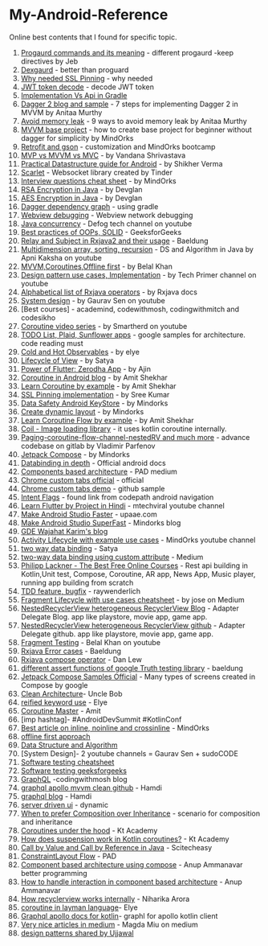 # My-Android-Reference
Online best contents that I found for specific topic. 



1) [Progaurd commands and its meaning](https://jebware.com/blog/?p=418) - different progaurd -keep directives by Jeb
2) [Dexgaurd](https://www.guardsquare.com/en/blog/setting-up-dexguard-android-studio#:~:text=%2D%20DexGuard%20comes%20with%20a%20plugin,and%20double%2Dclick%20to%20install.) - better than proguard
3) [Why needed SSL Pinning](https://stackoverflow.com/questions/45699036/why-is-ssl-certificate-pinning-required) - why needed
4) [JWT token decode](https://jwt.io/) - decode JWT token
5) [Implementation Vs Api in Gradle](https://medium.com/mindorks/implementation-vs-api-in-gradle-3-0-494c817a6fa)
6) [Dagger 2 blog and sample](https://android.jlelse.eu/7-steps-to-implement-dagger-2-in-android-dabc16715a3a) - 7 steps for implementing Dagger 2 in MVVM by Anitaa Murthy
7) [Avoid memory leak](https://android.jlelse.eu/9-ways-to-avoid-memory-leaks-in-android-b6d81648e35e) - 9 ways to avoid memory leak by Anitaa Murthy
8) [MVVM base project](https://blog.mindorks.com/mvvm-architecture-android-tutorial-for-beginners-step-by-step-guide) - how to create base project for beginner without dagger for simplicity by MindOrks
9) [Retrofit and gson](https://futurestud.io/tutorials/retrofit-replace-the-integrated-json-converter) - customization and MindOrks bootcamp
10) [MVP vs MVVM vs MVC](https://blog.mindorks.com/mvc-mvp-mvvm-architecture-in-android) - by Vandana Shrivastava
11) [Practical Datastructure guide for Android](https://medium.com/mindorks/practical-data-structures-guide-for-android-developers-73fdec190802) - by Shikher Verma
12) [Scarlet](https://github.com/Tinder/Scarlet) - Websocket library created by Tinder
13) [Interview questions cheat sheet](https://github.com/MindorksOpenSource/android-interview-questions) - by MindOrks
14) [RSA Encryption in Java](https://www.devglan.com/java8/rsa-encryption-decryption-java) - by Devglan
15) [AES Encryption in Java](https://www.devglan.com/corejava/java-aes-encypt-decrypt) - by Devglan
16) [Dagger dependency graph](https://android.jlelse.eu/gradle-dependency-tree-819b68898a53) - using gradle
17) [Webview debugging](https://developers.google.com/web/tools/chrome-devtools/remote-debugging/webviews) - Webview network debugging 
18) [Java concurrency](https://www.youtube.com/playlist?list=PLhfHPmPYPPRk6yMrcbfafFGSbE2EPK_A6) - Defog tech channel on youtube
19) [Best practices of OOPs, SOLID](https://www.geeksforgeeks.org/best-practices-of-object-oriented-programming-oop/?ref=leftbar-rightbar) - GeeksforGeeks
20) [Relay and Subject in Rxjava2 and their usage](https://www.baeldung.com/rx-relay?__cf_chl_captcha_tk__=5b0128c3819482d681bd2f9267273aea238ab109-1597618958-0-AaowS7CVt2yCUSAbVE5ZUj9d17t-JJGhkytmvD2o43xPfn8jbQCgZqscT1gseAvsBs6O0phoGs7vqGcI3oJypHgJYLMOcVqpd_I9zn5jN2GnogleynVfaCd5r24GzipRq-9QiW6Eke3K6HWLDiyJ_truWidpy_arYZ9pSQY_dfeTlYNCRCM4INjT0w7TJGvwrQ24bcPexb8loVtlrgubXu4H3VL4UAmVoBT2Jyji2WYmRoBkqElVntYRsmX71qd7QJX2eQZKCuIlzxzE5YY6HM0Kcd51-09jFno7kISWyLpghyqSGQU2O3eL4OX6MfC0HeDLzAzxDzRr8hQpQeIb0UM41UsFoTCKFlP6eeWmGaoiz5ajYF32yfedYjcoTAnfLuOS0DckwtUcAgbBuEa_RYBtsxPvDmw7FSYEezeSR2cwtdJDHDcaX8kH01CmGxC_lHeKFU2a6pTLCydKzWtLCeLUrHJGcWONERvYPVIewYj_CCrLGzlWTPGpt2AzTJjOrA) - Baeldung
21) [Multidimension array, sorting, recursion](https://www.youtube.com/playlist?list=PLKKfKV1b9e8ps6dD3QA5KFfHdiWj9cB1s) - DS and Algorithm in Java by Apni Kaksha on youtube
22) [MVVM,Coroutines,Offline first](https://www.youtube.com/playlist?list=PLk7v1Z2rk4hjVaZ8DZKe8iT9RIM9OUrwp) - by Belal Khan
23) [Design pattern use cases, Implementation](https://www.youtube.com/playlist?list=PLTyWtrsGknYfiybyI_6R7KvHSql0DW-2v) - by Tech Primer channel on youtube
24) [Alphabetical list of Rxjava operators](https://rxjava-doc.readthedocs.io/en/latest/Alphabetical-List-of-Observable-Operators/) - by Rxjava docs
25) [System design](https://www.youtube.com/playlist?list=PLMCXHnjXnTnvo6alSjVkgxV-VH6EPyvoX) - by Gaurav Sen on youtube
26) [Best courses] - academind, codewithmosh, codingwithmitch and codesikho
27) [Coroutine video series](https://www.youtube.com/playlist?list=PLlxmoA0rQ-Lzyprk1wxs4CT15hOqvW0oC) - by Smartherd on youtube
28) [TODO List, Plaid, Sunflower apps](https://github.com/android/architecture-samples) - google samples for architecture. code reading must
29) [Cold and Hot Observables](https://medium.com/mobile-app-development-publication/rxjava-2-understanding-hot-vs-cold-with-just-vs-fromcallable-3c463f9f68c9) - by elye
30) [Lifecycle of View](https://proandroiddev.com/the-life-cycle-of-a-view-in-android-6a2c4665b95e) - by Satya
31) [Power of Flutter: Zerodha App](https://www.youtube.com/watch?v=rSN8OLs1B0U&feature=youtu.be) - by Ajin 
32) [Coroutine in Android blog](https://blog.mindorks.com/mastering-kotlin-coroutines-in-android-step-by-step-guide) - by Amit Shekhar
33) [Learn Coroutine by example](https://github.com/MindorksOpenSource/Kotlin-Coroutines-Android-Examples) - by Amit Shekhar
34) [SSL Pinning implementation](https://medium.com/@sreekumar_av/certificate-public-key-pinning-in-android-using-retrofit-2-0-74140800025b) - by Sree Kumar
35) [Data Safety Android KeyStore](https://blog.mindorks.com/how-to-encrypt-data-safely-on-device-and-use-the-androidkeystore) - by Mindorks
36) [Create dynamic layout](https://medium.com/mindorks/creating-dynamic-layouts-in-android-d4008b72f2d) - by Mindorks
37) [Learn Coroutine Flow by example](https://github.com/MindorksOpenSource/Kotlin-Flow-Android-Examples) - by Amit Shekhar
38) [Coil - Image loading library](https://github.com/coil-kt/coil) - it uses kotlin coroutine internally.
39) [Paging-coroutine-flow-channel-nestedRV and much more](https://gitlab.com/parfenovvs/g-base) - advance codebase on gitlab by Vladimir Parfenov
40) [Jetpack Compose](https://github.com/MindorksOpenSource/Jetpack-Compose-Android-Examples) - by Mindorks
41) [Databinding in depth](https://developer.android.com/topic/libraries/data-binding) - Official android docs
42) [Components based architecture](https://proandroiddev.com/scalable-architecture-for-big-mobile-projects-c48f329a2275) - PAD medium
43) [Chrome custom tabs official](https://developer.chrome.com/docs/android/custom-tabs/overview/#:~:text=Custom%20Tabs%20is%20a%20browser,to%20resort%20to%20a%20WebView.&text=An%20app%20can%20change%20things,Toolbar%20color) - official
44) [Chrome custom tabs demo](https://github.com/hitherejoe/Tabby) - github sample
45) [Intent Flags](https://blog.akquinet.de/2010/04/15/android-activites-and-tasks-series-intent-flags/) - found link from codepath android navigation
46) [Learn Flutter by Project in Hindi](https://www.youtube.com/watch?v=j-LOab_PzzU&t=79s) - mtechviral youtube channel
47) [Make Android Studio Faster](https://upaae.com/how-to-make-android-studio-faster-in-2-steps/) - upaae.com
48) [Make Android Studio SuperFast](https://blog.mindorks.com/speed-up-gradle-build-for-android-to-save-your-time) - Mindorks blog
49) [GDE Wajahat Karim's blog](https://wajahatkarim.com/)
50) [Activity Lifecycle with example use cases](https://www.youtube.com/watch?v=RiFui-i-s-o) - MindOrks youtube channel
51) [two way data binding](https://proandroiddev.com/databinding-in-android-b3cb41a8e0c5) - Satya
52) [two-way data binding using custom attribute](https://medium.com/@douglas.iacovelli/custom-two-way-databinding-made-easy-f8b17a4507d2) - Medium
53) [Philipp Lackner - The Best Free Online Courses](https://pl-coding.com/courses/) - Rest api building in Kotlin,Unit test, Compose, Coroutine, AR app, News App, Music player, running app building from scratch
54) [TDD feature, bugfix](https://www.raywenderlich.com/7109-test-driven-development-tutorial-for-android-getting-started) - raywenderlich
55) [Fragment Lifecycle with use cases cheatsheet](https://medium.com/androiddevelopers/the-android-lifecycle-cheat-sheet-part-iii-fragments-afc87d4f37fd) - by jose on Medium
56) [NestedRecyclerView heterogeneous RecyclerView Blog](https://medium.com/@seidalins/delegate-adapters-building-heterogeneous-recyclerviewadapter-877cb7d3c6c0) - Adapter Delegate Blog. app like playstore, movie app, game app.
57) [NestedRecyclerView heterogeneous RecyclerView github](https://github.com/sockeqwe/AdapterDelegates) - Adapter Delegate github. app like playstore, movie app, game app.
58) [Fragment Testing](https://www.youtube.com/watch?v=4kYiSd2QsRE&list=PLk7v1Z2rk4hgYY9Dus2h0DxUus0VX_igd&index=5) - Belal Khan on youtube
59) [Rxjava Error cases](https://www.baeldung.com/rxjava-error-handling) - Baeldung
60) [Rxjava compose operator](https://blog.danlew.net/2015/03/02/dont-break-the-chain/) - Dan Lew
61) [different assert functions of google Truth testing library](https://www.baeldung.com/google-truth) - baeldung
62) [Jetpack Compose Samples Official](https://github.com/android/compose-samples) - Many types of screens created in Compose by google
63) [Clean Architecture](https://blog.cleancoder.com/uncle-bob/2012/08/13/the-clean-architecture.html)- Uncle Bob
64) [reified keyword use](https://www.youtube.com/watch?v=On7fkIK1fu4&t=2s) - Elye
65) [Coroutine Master](https://blog.mindorks.com/mastering-kotlin-coroutines-in-android-step-by-step-guide) - Amit
66) [imp hashtag]- #AndroidDevSummit #KotlinConf
67) [Best article on inline, noinline and crossinline](https://blog.mindorks.com/understanding-inline-noinline-and-crossinline-in-kotlin) - MindOrks
68) [offline first approach](https://www.netguru.com/blog/how-to-design-offline-first-approach-in-mobile-app)
69) [Data Structure and Algorithm](https://www.interviewcake.com/article/python/data-structures-coding-interview)
70) [System Design]- 2 youtube channels = Gaurav Sen + sudoCODE
71) [Software testing cheatsheet](https://cheatography.com/deleted-2754/cheat-sheets/testing-types/)
72) [Software testing geeksforgeeks](https://www.geeksforgeeks.org/types-software-testing/)
73) [GraphQL](https://programmingwithmosh.com/category/backend/graphql/) -codingwithmosh blog
74) [graphql apollo mvvm clean github](https://github.com/HamdiBoumaiza/ApolloRickAndMorty) - Hamdi
75) [graphql blog](https://hamdiboumaiza.medium.com/) - Hamdi
76) [server driven ui](https://proandroiddev.com/dynamic-screens-using-server-driven-ui-in-android-262f1e7875c1) - dynamic
77) [When to prefer Composition over Inheritance](https://www.rockandnull.com/composition-over-inheridance/) - scenario for composition and inheritance
78) [Coroutines under the hood](https://kt.academy/article/cc-under-the-hood) - Kt Academy
79) [How does suspension work in Kotlin coroutines?](https://kt.academy/article/cc-suspension) - Kt Academy
80) [Call by Value and Call by Reference in Java](https://www.scientecheasy.com/2020/06/java-call-by-value-and-call-by-reference.html/) - Scitecheasy
81) [ConstraintLayout Flow](https://proandroiddev.com/awesomeness-of-constraintlayout-flow-aa0b5edd5df) - PAD
82) [Component based architecture using compose](https://betterprogramming.pub/create-a-component-based-architecture-in-android-jetpack-compose-96980c191351) - Anup Ammanavar better programming
83) [How to handle interaction in component based architecture](https://medium.com/better-programming/how-to-handle-user-interactions-with-component-based-architecture-and-jetpack-compose-196e8cdd1aee) - Anup Ammanavar
84) [How recyclerview works internally](https://medium.com/1mgofficial/how-recyclerview-works-internally-71290de5d2c4) - Niharika Arora
85) [coroutine in layman language](https://medium.com/mobile-app-development-publication/kotlin-coroutine-scope-context-and-job-made-simple-5adf89fcfe94)- Elye 
86) [Graphql apollo docs for kotlin](https://www.apollographql.com/docs/kotlin/essentials/file-types/)- graphl for apollo kotlin client
87) [Very nice articles in medium](https://magdamiu.medium.com/) - Magda Miu on medium
88) [design patterns shared by Ujjawal](https://refactoring.guru/design-patterns)
